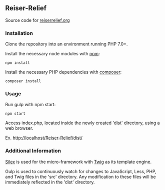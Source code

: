 ## Reiser-Relief

Source code for [reiserrelief.org](http://reiserrelief.org)

### Installation

Clone the repository into an environment running PHP 7.0+.

Install the necessary node modules with [npm](https://www.npmjs.com/):

```
npm install
```

Install the necessary PHP dependencies with [composer](https://getcomposer.org/):
```
composer install
```

### Usage

Run gulp with npm start:
```
npm start
```

Access index.php, located inside the newly created 'dist' directory, using a web browser.

Ex. [http://localhost/Reiser-Relief/dist/](http://localhost/Reiser-Relief/dist/)

### Additional Information

[Silex](http://silex.sensiolabs.org/) is used for the micro-framework with [Twig](http://twig.sensiolabs.org/) as its template engine.

Gulp is used to continuously watch for changes to JavaScript, Less, PHP, and Twig files in the 'src' directory.  Any modification to these files will be immediately reflected in the 'dist' directory.
